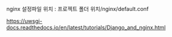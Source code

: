 


nginx 설정파일 위치 : 프로젝트 폴더 위치/nginx/default.conf

https://uwsgi-docs.readthedocs.io/en/latest/tutorials/Django_and_nginx.html
